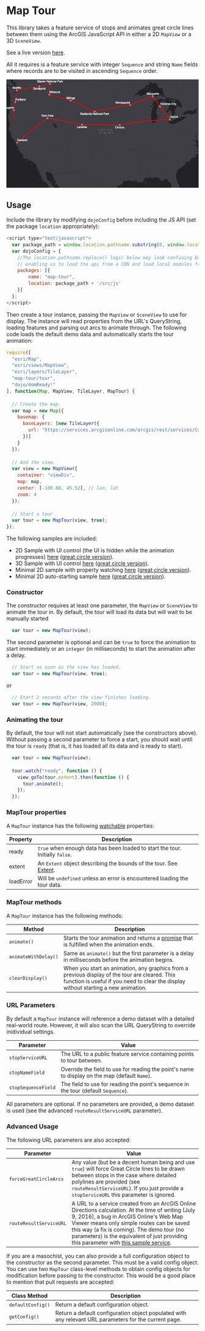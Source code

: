 # Map Tour

This library takes a feature service of stops and animates great circle lines between them using the ArcGIS JavaScript API in either a 2D `MapView` or a 3D `SceneView`.

See a live version [here](https://nixta.github.io/tourmap/).

All it requires is a feature service with integer `Sequence` and string `Name` fields where records are to be visited in ascending `Sequence` order.

![MapTour](./maptour.gif)

## Usage
Include the library by modifying `dojoConfig` before including the JS API (set the package `location` appropriately):

``` JavaScript
<script type="text/javascript">
  var package_path = window.location.pathname.substring(0, window.location.pathname.lastIndexOf('/'));
  var dojoConfig = {
    //The location.pathname.replace() logic below may look confusing but all its doing is
    // enabling us to load the api from a CDN and load local modules from the correct location.
    packages: [{
        name: "map-tour",
        location: package_path + '/src/js'
    }]
  };
</script>
```

Then create a tour instance, passing the `MapView` or `SceneView` to use for display. The instance will read properties from the URL's QueryString, loading features and parsing out arcs to animate through. The following code loads the default demo data and automatically starts the tour animation:

``` JavaScript
require([
  "esri/Map",
  "esri/views/MapView",
  "esri/layers/TileLayer",
  "map-tour/tour",
  "dojo/domReady!"
], function(Map, MapView, TileLayer, MapTour) {

  // Create the map.
  var map = new Map({
    basemap: {
      baseLayers: [new TileLayer({
        url: "https://services.arcgisonline.com/arcgis/rest/services/Canvas/World_Dark_Gray_Base/MapServer"
      })]
    }
  });

  // And the view.
  var view = new MapView({
    container: "viewDiv",
    map: map,
    center: [-100.68, 45.52], // lon, lat
    zoom: 4
  });

  // Start a tour
  var tour = new MapTour(view, true);
});
```

The following samples are included:

* 2D Sample with UI control (the UI is hidden while the animation progresses) [here](https://nixta.github.io/tourmap/) ([great circle version](https://nixta.github.io/tourmap/?forceGreatCircleArcs=true)).
* 3D Sample with UI control [here](https://nixta.github.io/tourmap/index3d.html) ([great circle version](https://nixta.github.io/tourmap/index3d.html?forceGreatCircleArcs=true)).
* Minimal 2D sample with property watching [here](https://nixta.github.io/tourmap/simple.html) ([great circle version](https://nixta.github.io/tourmap/simple.html?forceGreatCircleArcs=true)).
* Minimal 2D auto-starting sample [here](https://nixta.github.io/tourmap/simple-autostart.html) ([great circle version](https://nixta.github.io/tourmap/simple-autostart.html?forceGreatCircleArcs=true)).


### Constructor
The constructor requires at least one parameter, the `MapView` or `SceneView` to animate the tour in. By default, the tour will load its data but will wait to be manually started

``` JavaScript
  var tour = new MapTour(view);
```

The second parameter is optional and can be `true` to force the animation to start immediately or an `integer` (in milliseconds) to start the animation after a delay.

``` JavaScript
  // Start as soon as the view has loaded.
  var tour = new MapTour(view, true);
```

or

``` JavaScript
  // Start 2 seconds after the view finishes loading.
  var tour = new MapTour(view, 2000);
```

### Animating the tour
By default, the tour will not start automatically (see the constructors above). Without passing a second parameter to force a start, you should wait until the tour is `ready` (that is, it has loaded all its data and is ready to start).

``` JavaScript
  var tour = new MapTour(view);

  tour.watch("ready", function () {
    view.goTo(tour.extent).then(function () {
      tour.animate();
    });
  });
```

### MapTour properties
A `MapTour` instance has the following [watchable](https://developers.arcgis.com/javascript/latest/guide/working-with-props/index.html) properties:

| Property | Description |
| -------- | ----------- |
| ready | `true` when enough data has been loaded to start the tour. Initially `false`. |
| extent | An `Extent` object describing the bounds of the tour. See [Extent](https://developers.arcgis.com/javascript/latest/api-reference/esri-geometry-Extent.html). |
| loadError | Will be `undefined` unless an error is encountered loading the tour data. |

### MapTour methods
A `MapTour` instance has the following methods:

| Method | Description |
| ------ | ----------- |
| `animate()` | Starts the tour animation and returns a [promise](https://developers.arcgis.com/javascript/latest/guide/working-with-promises/index.html) that is fulfilled when the animation ends. |
| `animateWithDelay()` | Same as `animate()` but the first parameter is a delay in milliseconds before the animation begins. |
| `clearDisplay()` | When you start an animation, any graphics from a previous display of the tour are cleared. This function is useful if you need to clear the display without starting a new animation. |

### URL Parameters

By default a `MapTour` instance will reference a demo dataset with a detailed real-world route. However, it will also scan the URL QueryString to override inidividual settings.

| Parameter           | Value |
| ------------------- | ----- |
| `stopServiceURL`    | The URL to a public feature service containing points to tour between. |
| `stopNameField`     | Override the field to use for reading the point's name to display on the map (default `Name`). |
| `stopSequenceField` | The field to use for reading the point's sequence in the tour (default `Sequence`). |

All parameters are optional. If no parameters are provided, a demo dataset is used (see the advanced `routeResultServiceURL` parameter).

### Advanced Usage

The following URL parameters are also accepted:

| Parameter           | Value |
| ------------------- | ----- |
| `forceGreatCircleArcs` | Any value (but be a decent human being and use `true`) will force Great Circle lines to be drawn between stops in the case where detailed polylines are provided (see `routeResultServiceURL`). If you just provide a `stopServiceURL` this parameter is ignored. |
| `routeResultServiceURL` | A URL to a service created from an ArcGIS Online Directions calculation. At the time of writing (July 9, 2016), a bug in ArcGIS Online's Web Map Viewer means only simple routes can be saved this way (a fix is coming). The demo tour (no parameters) is the equivalent of just providing this parameter with [this sample service](https://services.arcgis.com/OfH668nDRN7tbJh0/arcgis/rest/services/Oakland_to_Gloucester/FeatureServer). |

If you are a masochist, you can also provide a full configuration object to the constructor as the second parameter. This must be a valid config object. You can use two `MapTour` class-level methods to obtain config objects for modification before passing to the constructor. This would be a good place to mention that pull requests are accepted:

| Class Method | Description |
| ------------ | ----------- |
| `defaultConfig()` | Return a default configuration object.|
| `getConfig()` | Return a default configuration object populated with any relevant URL parameters for the current page. |

